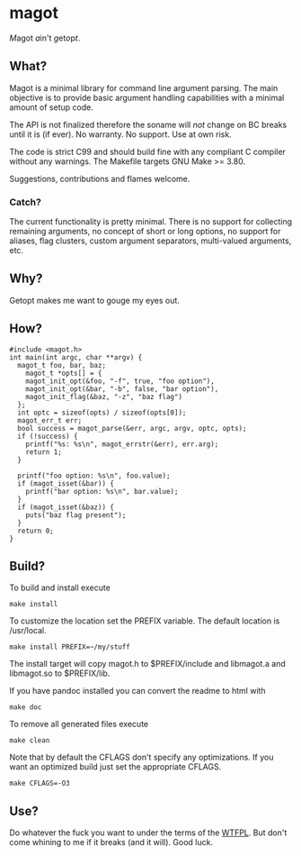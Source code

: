 # magot

*M*agot *a*in't *g*et*o*p*t*.

## What?

Magot is a minimal library for command line argument parsing. The main
objective is to provide basic argument handling capabilities with a
minimal amount of setup code.

The API is not finalized therefore the soname will _not_ change on BC
breaks until it is (if ever). No warranty. No support. Use at own
risk.

The code is strict C99 and should build fine with any compliant C
compiler without any warnings. The Makefile targets GNU Make >= 3.80.

Suggestions, contributions and flames welcome.

### Catch?

The current functionality is pretty minimal. There is no support for
collecting remaining arguments, no concept of short or long options,
no support for aliases, flag clusters, custom argument separators,
multi-valued arguments, etc.

## Why?

Getopt makes me want to gouge my eyes out.

## How?

    #include <magot.h>
    int main(int argc, char **argv) {
      magot_t foo, bar, baz;
        magot_t *opts[] = {
        magot_init_opt(&foo, "-f", true, "foo option"),
        magot_init_opt(&bar, "-b", false, "bar option"),
        magot_init_flag(&baz, "-z", "baz flag")
      };
      int optc = sizeof(opts) / sizeof(opts[0]);
      magot_err_t err;
      bool success = magot_parse(&err, argc, argv, optc, opts);
      if (!success) {
        printf("%s: %s\n", magot_errstr(&err), err.arg);
        return 1;
      }

      printf("foo option: %s\n", foo.value);
      if (magot_isset(&bar)) {
        printf("bar option: %s\n", bar.value);
      }
      if (magot_isset(&baz)) {
        puts("baz flag present");
      }
      return 0;
    }


## Build?

To build and install execute

    make install

To customize the location set the PREFIX variable. The default
location is /usr/local.

    make install PREFIX=~/my/stuff

The install target will copy magot.h to $PREFIX/include and libmagot.a
and libmagot.so to $PREFIX/lib.

If you have pandoc installed you can convert the readme to html with

    make doc

To remove all generated files execute

    make clean

Note that by default the CFLAGS don't specify any optimizations. If you want an optimized build just set the appropriate CFLAGS.

    make CFLAGS=-O3


## Use?

Do whatever the fuck you want to under the terms of the
[WTFPL][1]. But don't come whining to me if it breaks (and it
will). Good luck.

[1]: http://www.wtfpl.net/
